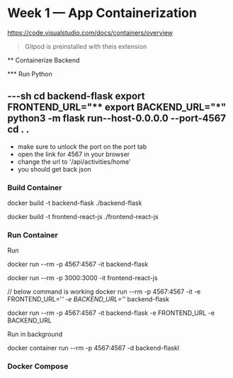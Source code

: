 # Week 1 — App Containerization

https://code.visualstudio.com/docs/containers/overview

> Gitpod is preinstalled with theis extension

** Containerize Backend

*** Run Python

---sh
cd backend-flask
export FRONTEND_URL="**
export BACKEND_URL="*"
python3 -m flask run--host-0.0.0.0 --port-4567
cd . .
---

- make sure to unlock the port on the port tab
- open the link for 4567 in your browser
- change the url to '/api/activities/home'
- you should get back json



### Build Container

docker build -t backend-flask ./backend-flask


docker build -t frontend-react-js ./frontend-react-js

### Run Container

Run 

docker run --rm -p 4567:4567 -it backend-flask

docker run --rm -p 3000:3000 -it frontend-react-js



// below command is working
docker run --rm -p 4567:4567 -it -e FRONTEND_URL='*' -e BACKEND_URL='*' backend-flask


docker run --rm -p 4567:4567 -it backend-flask -e FRONTEND_URL -e BACKEND_URL

Run in background

docker container run --rm -p 4567:4567 -d backend-flaskl


### Docker Compose


